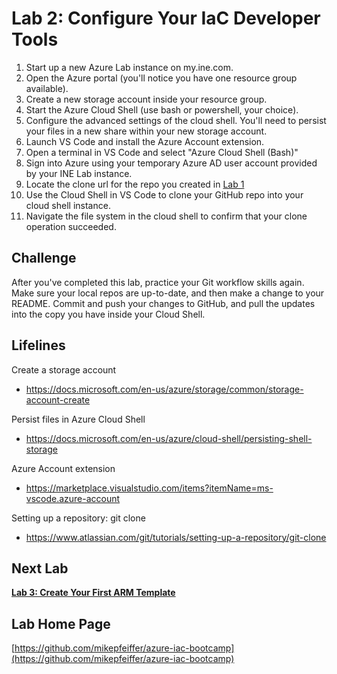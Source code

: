 # Lab 2: Configure Your IaC Developer Tools

1. Start up a new Azure Lab instance on my.ine.com.
2. Open the Azure portal (you'll notice you have one resource group available).
3. Create a new storage account inside your resource group.
4. Start the Azure Cloud Shell (use bash or powershell, your choice).
5. Configure the advanced settings of the cloud shell. You'll need to persist your files in a new share within your new storage account.
6. Launch VS Code and install the Azure Account extension.
7. Open a terminal in VS Code and select "Azure Cloud Shell (Bash)"
8. Sign into Azure using your temporary Azure AD user account provided by your INE Lab instance.
9. Locate the clone url for the repo you created in [Lab 1](https://github.com/mikepfeiffer/azure-iac-bootcamp/tree/main/Lab%201)
10. Use the Cloud Shell in VS Code to clone your GitHub repo into your cloud shell instance.
11. Navigate the file system in the cloud shell to confirm that your clone operation succeeded. 

## Challenge

After you've completed this lab, practice your Git workflow skills again. Make sure your local repos are up-to-date, and then make a change to your README. Commit and push your changes to GitHub, and pull the updates into the copy you have inside your Cloud Shell.


## Lifelines

Create a storage account
* https://docs.microsoft.com/en-us/azure/storage/common/storage-account-create

Persist files in Azure Cloud Shell
* https://docs.microsoft.com/en-us/azure/cloud-shell/persisting-shell-storage

Azure Account extension
* https://marketplace.visualstudio.com/items?itemName=ms-vscode.azure-account

Setting up a repository: git clone
* https://www.atlassian.com/git/tutorials/setting-up-a-repository/git-clone

## Next Lab
**[Lab 3: Create Your First ARM Template](https://github.com/mikepfeiffer/azure-iac-bootcamp/tree/main/Lab%203)**

## Lab Home Page
[https://github.com/mikepfeiffer/azure-iac-bootcamp](https://github.com/mikepfeiffer/azure-iac-bootcamp)